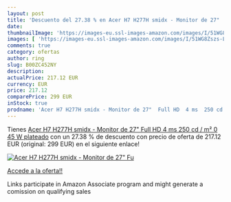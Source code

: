 ```yaml
---
layout: post
title: 'Descuento del 27.38 % en Acer H7 H277H smidx - Monitor de 27"  Fu'
date: 
thumbnailImage: 'https://images-eu.ssl-images-amazon.com/images/I/51WG8Zszs-L._SL200_.jpg'
images: [ 'https://images-eu.ssl-images-amazon.com/images/I/51WG8Zszs-L._SL200_.jpg' ]
comments: true
category: ofertas
author: ring
slug: B00ZC452NY
description:
actualPrice: 217.12 EUR
currency: EUR
price: 217.12
comparePrice: 299 EUR
inStock: true
prodname: 'Acer H7 H277H smidx - Monitor de 27"  Full HD  4 ms  250 cd / m²  0 45 W   plateado'
---
```


Tienes [Acer H7 H277H smidx - Monitor de 27"  Full HD  4 ms  250 cd / m²  0 45 W   plateado](https://www.amazon.es/dp/B00ZC452NY/?tag=tolees-21) con un 27.38 % de descuento con precio de oferta de 217.12 EUR (original: 299 EUR) en el siguiente enlace!

[![Acer H7 H277H smidx - Monitor de 27"  Fu](https://images-eu.ssl-images-amazon.com/images/I/51WG8Zszs-L._SL200_.jpg)](https://www.amazon.es/dp/B00ZC452NY/?tag=tolees-21)

[Accede a la oferta!!](https://www.amazon.es/dp/B00ZC452NY/?tag=tolees-21)

Links participate in Amazon Associate program and might generate a comission on qualifying sales


